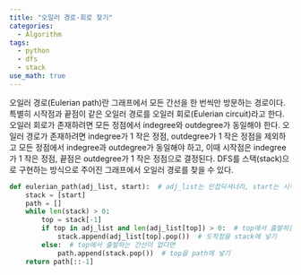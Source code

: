 ```yaml
---
title: "오일러 경로·회로 찾기"
categories:
  - Algorithm
tags:
  - python
  - dfs
  - stack
use_math: true
---
```


오일러 경로(Eulerian path)란 그래프에서 모든 간선을 한 번씩만 방문하는 경로이다. 특별히 시작점과 끝점이 같은 오일러 경로를 오일러 회로(Eulerian circuit)라고 한다. 오일러 회로가 존재하려면 모든 정점에서 indegree와 outdegree가 동일해야 한다.  오일러 경로가 존재하려면  indegree가 1 작은 정점, outdegree가 1 작은 정점을 제외하고 모든 정점에서 indegree과 outdegree가 동일해야 하고, 이때 시작점은 indegree가 1 작은 정점, 끝점은 outdegree가 1 작은 정점으로 결정된다. DFS를 스택(stack)으로 구현하는 방식으로 주어진 그래프에서 오일러 경로를 찾을 수 있다.  

```python
def eulerian_path(adj_list, start):  # adj_list는 인접딕셔너리, start는 시작점
    stack = [start]
    path = []
    while len(stack) > 0:
        top = stack[-1]
        if top in adj_list and len(adj_list[top]) > 0:  # top에서 출발하는 간선이 있다면
            stack.append(adj_list[top].pop())  # 도착점을 stack에 넣기
        else:  # top에서 출발하는 간선이 없다면
            path.append(stack.pop())  # top을 path에 넣기
    return path[::-1]
```
